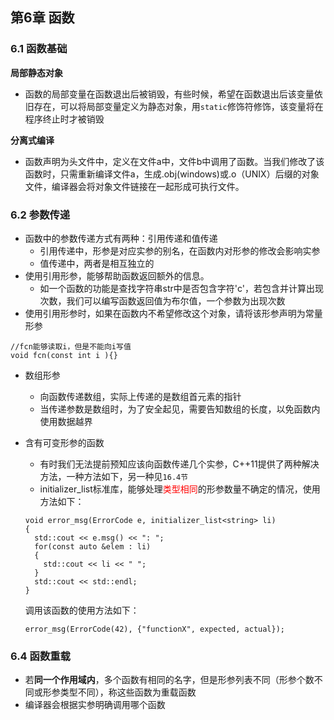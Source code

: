 ## 第6章 函数
### 6.1 函数基础
**局部静态对象**
* 函数的局部变量在函数退出后被销毁，有些时候，希望在函数退出后该变量依旧存在，可以将局部变量定义为静态对象，用`static`修饰符修饰，该变量将在程序终止时才被销毁

**分离式编译**
* 函数声明为头文件中，定义在文件a中，文件b中调用了函数。当我们修改了该函数时，只需重新编译文件a，生成.obj(windows)或.o（UNIX）后缀的对象文件，编译器会将对象文件链接在一起形成可执行文件。

### 6.2 参数传递
* 函数中的参数传递方式有两种：引用传递和值传递
    * 引用传递中，形参是对应实参的别名，在函数内对形参的修改会影响实参
    * 值传递中，两者是相互独立的
* 使用引用形参，能够帮助函数返回额外的信息。
    * 如一个函数的功能是查找字符串str中是否包含字符'c'，若包含并计算出现次数，我们可以编写函数返回值为布尔值，一个参数为出现次数
* 使用引用形参时，如果在函数内不希望修改这个对象，请将该形参声明为常量形参
```
//fcn能够读取i，但是不能向i写值
void fcn(const int i ){}
```
* 数组形参
    * 向函数传递数组，实际上传递的是数组首元素的指针
    * 当传递参数是数组时，为了安全起见，需要告知数组的长度，以免函数内使用数据越界

* 含有可变形参的函数
  * 有时我们无法提前预知应该向函数传递几个实参，C++11提供了两种解决方法，一种方法如下，另一种见`16.4节`
  * initializer_list标准库，能够处理<font color="red">类型相同</font>的形参数量不确定的情况，使用方法如下：

  ```
  void error_msg(ErrorCode e, initializer_list<string> li)
  {
    std::cout << e.msg() << ": ";
    for(const auto &elem : li)
    {
      std::cout << li << " ";
    }
    std::cout << std::endl;
  }
  ```
  调用该函数的使用方法如下：
  ```
  error_msg(ErrorCode(42), {"functionX", expected, actual});
  ```

### 6.4 函数重载
* 若**同一个作用域内**，多个函数有相同的名字，但是形参列表不同（形参个数不同或形参类型不同），称这些函数为重载函数
* 编译器会根据实参明确调用哪个函数
